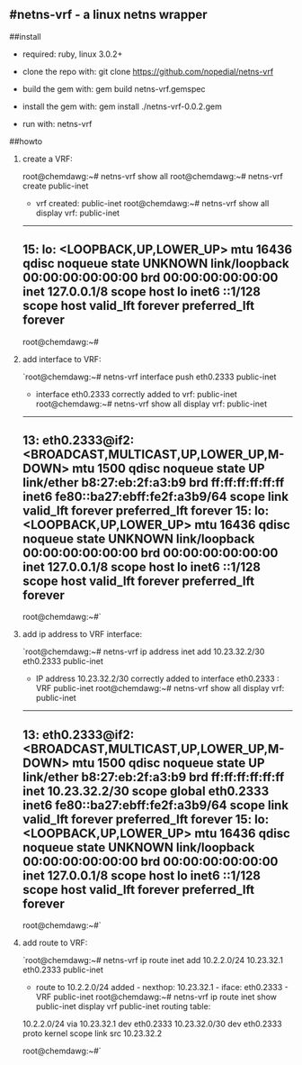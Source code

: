 #netns-vrf - a linux netns wrapper
---------------------------------

##install

* required: ruby, linux 3.0.2+

* clone the repo with: git clone https://github.com/nopedial/netns-vrf

* build the gem with: gem build netns-vrf.gemspec

* install the gem with: gem install ./netns-vrf-0.0.2.gem

* run with: netns-vrf

##howto

1. create a VRF:

    root@chemdawg:~# netns-vrf show all
    root@chemdawg:~# netns-vrf create public-inet
    + vrf created: public-inet
    root@chemdawg:~# netns-vrf show all
    display vrf: public-inet
    --------------------------
    15: lo: <LOOPBACK,UP,LOWER_UP> mtu 16436 qdisc noqueue state UNKNOWN
    link/loopback 00:00:00:00:00:00 brd 00:00:00:00:00:00
    inet 127.0.0.1/8 scope host lo 
    inet6 ::1/128 scope host
       valid_lft forever preferred_lft forever
    --------------------------
    
    root@chemdawg:~#
    

2. add interface to VRF:

	`root@chemdawg:~# netns-vrf interface push eth0.2333 public-inet
	+ interface eth0.2333 correctly added to vrf: public-inet
	root@chemdawg:~# netns-vrf show all
	display vrf: public-inet
	--------------------------
	13: eth0.2333@if2: <BROADCAST,MULTICAST,UP,LOWER_UP,M-DOWN> mtu 1500 qdisc noqueue state UP 
    	link/ether b8:27:eb:2f:a3:b9 brd ff:ff:ff:ff:ff:ff
    	inet6 fe80::ba27:ebff:fe2f:a3b9/64 scope link 
           valid_lft forever preferred_lft forever
	15: lo: <LOOPBACK,UP,LOWER_UP> mtu 16436 qdisc noqueue state UNKNOWN 
    	link/loopback 00:00:00:00:00:00 brd 00:00:00:00:00:00
    	inet 127.0.0.1/8 scope host lo
    	inet6 ::1/128 scope host 
       	   valid_lft forever preferred_lft forever
	--------------------------
	
	root@chemdawg:~#` 

3. add ip address to VRF interface:

	`root@chemdawg:~# netns-vrf ip address inet add 10.23.32.2/30 eth0.2333 public-inet
	+ IP address 10.23.32.2/30 correctly added to interface eth0.2333 : VRF public-inet
	root@chemdawg:~# netns-vrf show all
	display vrf: public-inet
	--------------------------
	13: eth0.2333@if2: <BROADCAST,MULTICAST,UP,LOWER_UP,M-DOWN> mtu 1500 qdisc noqueue state UP 
    	link/ether b8:27:eb:2f:a3:b9 brd ff:ff:ff:ff:ff:ff
    	inet 10.23.32.2/30 scope global eth0.2333
    	inet6 fe80::ba27:ebff:fe2f:a3b9/64 scope link 
      	   valid_lft forever preferred_lft forever
	15: lo: <LOOPBACK,UP,LOWER_UP> mtu 16436 qdisc noqueue state UNKNOWN 
    	link/loopback 00:00:00:00:00:00 brd 00:00:00:00:00:00
    	inet 127.0.0.1/8 scope host lo
    	inet6 ::1/128 scope host 
       	   valid_lft forever preferred_lft forever
	--------------------------	
	
	root@chemdawg:~#`

4. add route to VRF:

	`root@chemdawg:~# netns-vrf ip route inet add 10.2.2.0/24 10.23.32.1 eth0.2333 public-inet
	+ route to 10.2.2.0/24 added - nexthop: 10.23.32.1 - iface: eth0.2333 - VRF public-inet
	root@chemdawg:~# netns-vrf ip route inet show public-inet
	display vrf public-inet routing table:

	10.2.2.0/24 via 10.23.32.1 dev eth0.2333 
	10.23.32.0/30 dev eth0.2333  proto kernel  scope link  src 10.23.32.2 
	
	
	root@chemdawg:~#`

